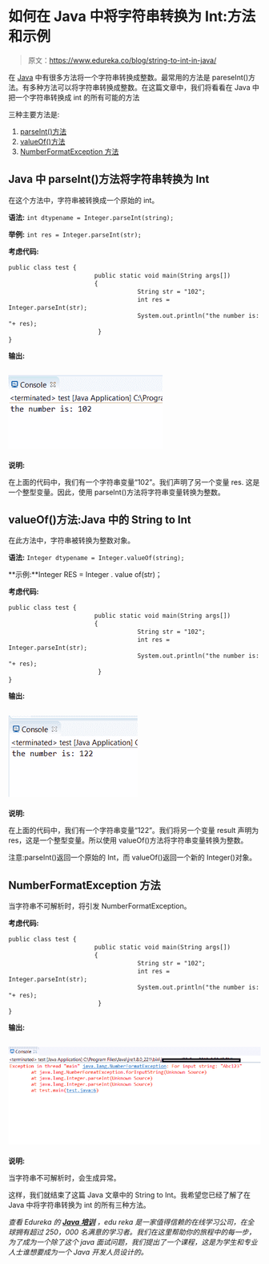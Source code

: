 # 如何在 Java 中将字符串转换为 Int:方法和示例

> 原文：<https://www.edureka.co/blog/string-to-int-in-java/>

在 [Java](https://www.edureka.co/blog/java-tutorial/) 中有很多方法将一个字符串转换成整数。最常用的方法是 pareseInt()方法。有多种方法可以将字符串转换成整数。在这篇文章中，我们将看看在 Java 中把一个字符串转换成 int 的所有可能的方法

三种主要方法是:

1.  [parseInt()方法](#parseint)
2.  [valueOf()方法](#vaalueof)
3.  [NumberFormatException 方法](#exception)

## **Java 中 parseInt()方法将字符串转换为 Int**

在这个方法中，字符串被转换成一个原始的 int。

**语法:** `int dtypename = Integer.parseInt(string);`

**举例:** `int res = Integer.parseInt(str);`

**考虑代码:**

```
public class test {
                        public static void main(String args[])
                        {
                                    String str = "102";
                                    int res = Integer.parseInt(str);                                  
                                    System.out.println("the number is: "+ res);
                         }
}
```

**输出:**

## **![Output](img/447cbe098a5c66011256b8402f3e1d6a.png)**

**说明:**

在上面的代码中，我们有一个字符串变量“102”。我们声明了另一个变量 res. 这是一个整型变量。因此，使用 parseInt()方法将字符串变量转换为整数。

## **valueOf()方法:Java 中的 String to Int**

在此方法中，字符串被转换为整数对象。

**语法:** `Integer dtypename = Integer.valueOf(string);`

**示例:**Integer RES = Integer . value of(str)；

**考虑代码:**

```
public class test {
                        public static void main(String args[])
                        {
                                    String str = "102";
                                    int res = Integer.parseInt(str);                                  
                                    System.out.println("the number is: "+ res);
                         }
}
```

**输出:**

## **![string to int in Java](img/e0c5df5619ea6b0eaa434288ef3515de.png)**

**说明:**

在上面的代码中，我们有一个字符串变量“122”。我们将另一个变量 result 声明为 res，这是一个整型变量。所以使用 valueOf()方法将字符串变量转换为整数。

注意:parseInt()返回一个原始的 Int，而 valueOf()返回一个新的 Integer()对象。

## **NumberFormatException 方法**

当字符串不可解析时，将引发 NumberFormatException。

**考虑代码:**

```
public class test {
                        public static void main(String args[])
                        {
                                    String str = "102";
                                    int res = Integer.parseInt(str);                                  
                                    System.out.println("the number is: "+ res);
                         }
}
```

**输出:**

## **![string to int in Java](img/aff5ad262c35c688501b075407e89945.png)**

**说明:**

当字符串不可解析时，会生成异常。

这样，我们就结束了这篇 Java 文章中的 String to Int。我希望您已经了解了在 Java 中将字符串转换为 int 的所有三种方法。

*查看 Edureka 的 **[Java 培训](https://www.edureka.co/java-j2ee-soa-training)** ，edu reka 是一家值得信赖的在线学习公司，在全球拥有超过 250，000 名满意的学习者。我们在这里帮助你的旅程中的每一步，为了成为一个除了这个 java 面试问题，我们提出了一个课程，这是为学生和专业人士谁想要成为一个 Java 开发人员设计的。*